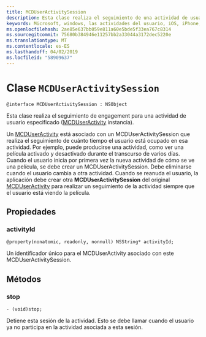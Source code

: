 ```yaml
---
title: MCDUserActivitySession
description: Esta clase realiza el seguimiento de una actividad de usuario ([MCDUserActivity](MCDUserActivity.md) instancia) mientras el usuario está ocupado en esa actividad.
keywords: Microsoft, windows, las actividades del usuario, iOS, iPhone, objectiveC, conectado los dispositivos, proyecto Roma
ms.openlocfilehash: 2ae85e637bb059e811a60e5bde5f33ea767c8314
ms.sourcegitcommit: 75680b384946e11257bb2a33044a3172dec5220e
ms.translationtype: MT
ms.contentlocale: es-ES
ms.lasthandoff: 04/02/2019
ms.locfileid: "58909637"
---
```

# <a name="class-mcduseractivitysession"></a>Clase `MCDUserActivitySession`

```
@interface MCDUserActivitySession : NSObject
```

Esta clase realiza el seguimiento de engagement para una actividad de usuario especificado ([MCDUserActivity](MCDUserActivity.md) instancia).

Un [MCDUserActivity](MCDUserActivity.md) está asociado con un MCDUserActivitySession que realiza el seguimiento de cuánto tiempo el usuario está ocupado en esa actividad. Por ejemplo, puede producirse una actividad, como ver una película activado y desactivado durante el transcurso de varios días. Cuando el usuario inicia por primera vez la nueva actividad de cómo se ve una película, se debe crear un MCDUserActivitySession. Debe eliminarse cuando el usuario cambia a otra actividad. Cuando se reanuda el usuario, la aplicación debe crear otra **MCDUserActivitySession** del original [MCDUserActivity](MCDUserActivity.md) para realizar un seguimiento de la actividad siempre que el usuario está viendo la película.


## <a name="properties"></a>Propiedades

### <a name="activityid"></a>activityId
`@property(nonatomic, readonly, nonnull) NSString* activityId;`

Un identificador único para el MCDUserActivity asociado con este MCDUserActivitySession.

## <a name="methods"></a>Métodos

### <a name="stop"></a>stop
`- (void)stop;`

Detiene esta sesión de la actividad. Esto se debe llamar cuando el usuario ya no participa en la actividad asociada a esta sesión.